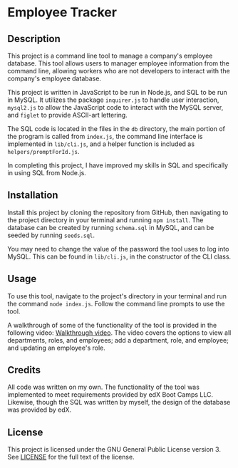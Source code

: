 # Employee Tracker

## Description

This project is a command line tool to manage a company's employee database. This tool allows users to manager employee information from the command line, allowing workers who are not developers to interact with the company's employee database.

This project is written in JavaScript to be run in Node.js, and SQL to be run in MySQL. It utilizes the package `inquirer.js` to handle user interaction, `mysql2.js` to allow the JavaScript code to interact with the MySQL server, and `figlet` to provide ASCII-art lettering.

The SQL code is located in the files in the `db` directory, the main portion of the program is called from `index.js`, the command line interface is implemented in `lib/cli.js`, and a helper function is included as `helpers/promptForId.js`.

In completing this project, I have improved my skills in SQL and specifically in using SQL from Node.js.

## Installation

Install this project by cloning the repository from GitHub, then navigating to the project directory in your terminal and running `npm install`. The database can be created by running `schema.sql` in MySQL, and can be seeded by running `seeds.sql`.

You may need to change the value of the password the tool uses to log into MySQL. This can be found in `lib/cli.js`, in the constructor of the CLI class.

## Usage

To use this tool, navigate to the project's directory in your terminal and run the command `node index.js`. Follow the command line prompts to use the tool. 

A walkthrough of some of the functionality of the tool is provided in the following video: [Walkthrough video](./walkthrough.webm). The video covers the options to view all departments, roles, and employees; add a department, role, and employee; and updating an employee's role.

## Credits

All code was written on my own. The functionality of the tool was implemented to meet requirements provided by edX Boot Camps LLC. Likewise, though the SQL was written by myself, the design of the database was provided by edX.

## License

This project is licensed under the GNU General Public License version 3. See [LICENSE](./LICENSE) for the full text of the license.